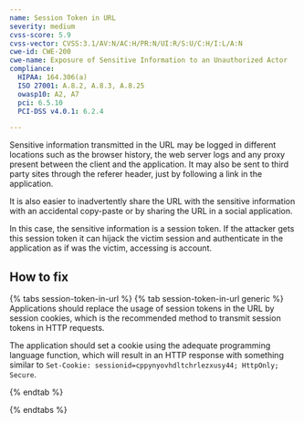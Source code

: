 ```yaml
---
name: Session Token in URL
severity: medium
cvss-score: 5.9
cvss-vector: CVSS:3.1/AV:N/AC:H/PR:N/UI:R/S:U/C:H/I:L/A:N
cwe-id: CWE-200
cwe-name: Exposure of Sensitive Information to an Unauthorized Actor
compliance:
  HIPAA: 164.306(a)
  ISO 27001: A.8.2, A.8.3, A.8.25
  owasp10: A2, A7
  pci: 6.5.10
  PCI-DSS v4.0.1: 6.2.4

---            
```


Sensitive information transmitted in the URL may be logged in different locations such as the browser history, the web server logs and any proxy present between the client and the application. It may also be sent to third party sites through the referer header, just by following a link in the application.

It is also easier to inadvertently share the URL with the sensitive information with an accidental copy-paste or by sharing the URL in a social application.

In this case, the sensitive information is a session token. If the attacker gets this session token it can hijack the victim session and authenticate in the application as if was the victim, accessing is account.

## How to fix

{% tabs session-token-in-url %}
{% tab session-token-in-url generic %}
Applications should replace the usage of session tokens in the URL by session cookies, which is the recommended method to transmit session tokens in HTTP requests. 

The application should set a cookie using the adequate programming language function, which will result in an HTTP response with something similar to `Set-Cookie: sessionid=cppynyovhdltchrlezxusy44; HttpOnly; Secure`.



{% endtab %}

{% endtabs %}
